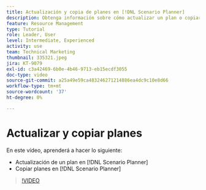 ```yaml
---
title: Actualización y copia de planes en [!DNL Scenario Planner]
description: Obtenga información sobre cómo actualizar un plan o copiar uno en la [!DNL  Workfront] [!DNL Scenario Planner].
feature: Resource Management
type: Tutorial
role: Leader, User
level: Intermediate, Experienced
activity: use
team: Technical Marketing
thumbnail: 335321.jpeg
jira: KT-9079
exl-id: c3a42469-6b0e-4b46-9713-eb15ecdf3055
doc-type: video
source-git-commit: a25a49e59ca483246271214886ea4dc9c10e8d66
workflow-type: tm+mt
source-wordcount: '37'
ht-degree: 0%

---
```


# Actualizar y copiar planes

En este vídeo, aprenderá a hacer lo siguiente:

* Actualización de un plan en [!DNL Scenario Planner]
* Copiar planes en [!DNL Scenario Planner]

>[!VIDEO](https://video.tv.adobe.com/v/335321/?quality=12&learn=on)
